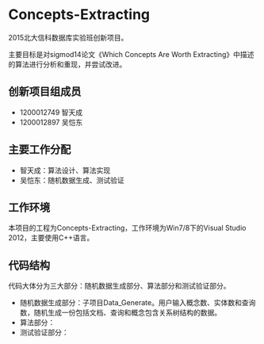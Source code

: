 # Concepts-Extracting
2015北大信科数据库实验班创新项目。

主要目标是对sigmod14论文《Which Concepts Are Worth Extracting》中描述的算法进行分析和重现，并尝试改进。

## 创新项目组成员
+ 1200012749 智天成
+ 1200012897 吴恺东

## 主要工作分配
+ 智天成：算法设计、算法实现
+ 吴恺东：随机数据生成、测试验证

## 工作环境
本项目的工程为Concepts-Extracting，工作环境为Win7/8下的Visual Studio 2012，主要使用C++语言。

## 代码结构
代码大体分为三大部分：随机数据生成部分、算法部分和测试验证部分。
+ 随机数据生成部分：子项目Data_Generate。用户输入概念数、实体数和查询数，随机生成一份包括文档、查询和概念包含关系树结构的数据。
+ 算法部分：
+ 测试验证部分：
